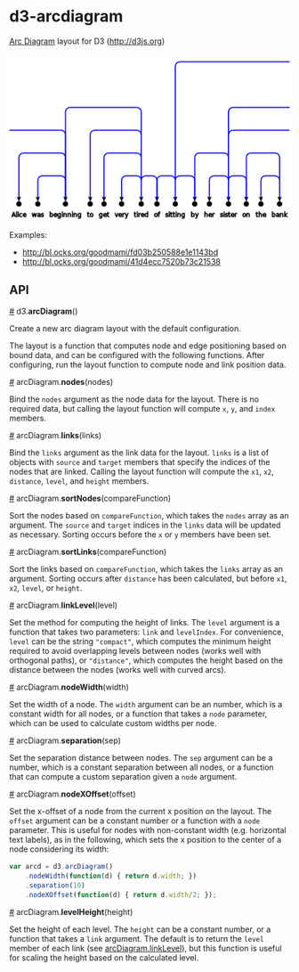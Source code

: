 # d3-arcdiagram

[Arc Diagram](http://en.wikipedia.org/wiki/Arc_diagram) layout for D3
(<http://d3js.org>)

![arc diagram preview image](alice.png)

Examples:

* http://bl.ocks.org/goodmami/fd03b250588e1e1143bd
* http://bl.ocks.org/goodmami/41d4ecc7520b73c21538

## API

<a name="d3_arcDiagram" href="#d3_arcDiagram">#</a> d3.<b>arcDiagram</b>()

Create a new arc diagram layout with the default configuration.

The layout is a function that computes node and edge positioning based on
bound data, and can be configured with the following functions. After
configuring, run the layout function to compute node and link position data.

<a name="arcDiagram_nodes" href="arcDiagram_nodes">#</a> arcDiagram.<b>nodes</b>(nodes)

Bind the `nodes` argument as the node data for the layout. There is no
required data, but calling the layout function will compute `x`, `y`, and
`index` members.

<a name="arcDiagram_links" href="arcDiagram_links">#</a> arcDiagram.<b>links</b>(links)

Bind the `links` argument as the link data for the layout. `links` is a list
of objects with `source` and `target` members that specify the indices of the
nodes that are linked. Calling the layout function will compute the `x1`,
`x2`, `distance`, `level`, and `height` members.

<a name="arcDiagram_sortNodes" href="arcDiagram_sortNodes">#</a> arcDiagram.<b>sortNodes</b>(compareFunction)

Sort the nodes based on `compareFunction`, which takes the `nodes` array as an
argument. The `source` and `target` indices in the `links` data will be
updated as necessary. Sorting occurs before the `x` or `y` members have been
set.

<a name="arcDiagram_sortLinks" href="arcDiagram_sortLinks">#</a> arcDiagram.<b>sortLinks</b>(compareFunction)

Sort the links based on `compareFunction`, which takes the `links` array as an
argument. Sorting occurs after `distance` has been calculated, but before
`x1`, `x2`, `level`, or `height`.

<a name="arcDiagram_linkLevel" href="arcDiagram_linkLevel">#</a> arcDiagram.<b>linkLevel</b>(level)

Set the method for computing the height of links. The `level` argument is a
function that takes two parameters: `link` and `levelIndex`. For convenience,
`level` can be the string `"compact"`, which computes the minimum height
required to avoid overlapping levels between nodes (works well with orthogonal
paths), or `"distance"`, which computes the height based on the distance
between the nodes (works well with curved arcs).

<a name="arcDiagram_nodeWidth" href="arcDiagram_nodeWidth">#</a> arcDiagram.<b>nodeWidth</b>(width)

Set the width of a node. The `width` argument can be an number, which is a
constant width for all nodes, or a function that takes a `node` parameter,
which can be used to calculate custom widths per node.

<a name="arcDiagram_separation" href="arcDiagram_separation">#</a> arcDiagram.<b>separation</b>(sep)

Set the separation distance between nodes. The `sep` argument can be a number,
which is a constant separation between all nodes, or a function that can
compute a custom separation given a `node` argument.

<a name="arcDiagram_nodeXOffset" href="arcDiagram_nodeXOffset">#</a> arcDiagram.<b>nodeXOffset</b>(offset)

Set the x-offset of a node from the current x position on the layout. The
`offset` argument can be a constant number or a function with a `node`
parameter. This is useful for nodes with non-constant width (e.g. horizontal
text labels), as in the following, which sets the x position to the center
of a node considering its width:

```javascript
var arcd = d3.arcDiagram()
    .nodeWidth(function(d) { return d.width; })
    .separation(10)
    .nodeXOffset(function(d) { return d.width/2; });
```

<a name="arcDiagram_levelHeight" href="arcDiagram_levelHeight">#</a> arcDiagram.<b>levelHeight</b>(height)

Set the height of each level. The `height` can be a constant number, or a
function that takes a `link` argument. The default is to return the `level`
member of each link (see [arcDiagram.linkLevel](#arcDiagram_linkLevel)), but
this function is useful for scaling the height based on the calculated level.
